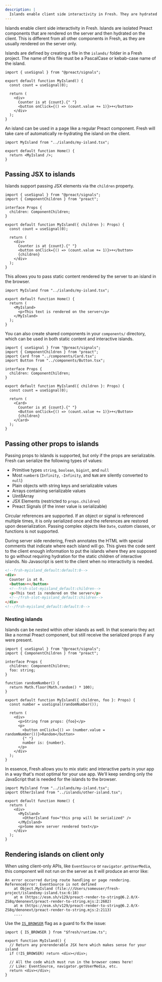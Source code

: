 ```yaml
---
description: |
  Islands enable client side interactivity in Fresh. They are hydrated on the client in addition to being rendered on the server.
---
```


Islands enable client side interactivity in Fresh. Islands are isolated Preact
components that are rendered on the server and then hydrated on the client. This
is different from all other components in Fresh, as they are usually rendered on
the server only.

Islands are defined by creating a file in the `islands/` folder in a Fresh
project. The name of this file must be a PascalCase or kebab-case name of the
island.

```tsx islands/my-island.tsx
import { useSignal } from "@preact/signals";

export default function MyIsland() {
  const count = useSignal(0);

  return (
    <div>
      Counter is at {count}.{" "}
      <button onClick={() => (count.value += 1)}>+</button>
    </div>
  );
}
```

An island can be used in a page like a regular Preact component. Fresh will take
care of automatically re-hydrating the island on the client.

```tsx route/index.tsx
import MyIsland from "../islands/my-island.tsx";

export default function Home() {
  return <MyIsland />;
}
```

## Passing JSX to islands

Islands support passing JSX elements via the `children` property.

```tsx islands/my-island.tsx
import { useSignal } from "@preact/signals";
import { ComponentChildren } from "preact";

interface Props {
  children: ComponentChildren;
}

export default function MyIsland({ children }: Props) {
  const count = useSignal(0);

  return (
    <div>
      Counter is at {count}.{" "}
      <button onClick={() => (count.value += 1)}>+</button>
      {children}
    </div>
  );
}
```

This allows you to pass static content rendered by the server to an island in
the browser.

```tsx routes/index.tsx
import MyIsland from "../islands/my-island.tsx";

export default function Home() {
  return (
    <MyIsland>
      <p>This text is rendered on the server</p>
    </MyIsland>
  );
}
```

You can also create shared components in your `components/` directory, which can
be used in both static content and interactive islands.

```tsx islands/my-island.tsx
import { useSignal } from "@preact/signals";
import { ComponentChildren } from "preact";
import Card from "../components/Card.tsx";
import Button from "../components/Button.tsx";

interface Props {
  children: ComponentChildren;
}

export default function MyIsland({ children }: Props) {
  const count = useSignal(0);

  return (
    <Card>
      Counter is at {count}.{" "}
      <Button onClick={() => (count.value += 1)}>+</Button>
      {children}
    </Card>
  );
}
```

## Passing other props to islands

Passing props to islands is supported, but only if the props are serializable.
Fresh can serialize the following types of values:

- Primitive types `string`, `boolean`, `bigint`, and `null`
- Most `number`s (`Infinity`, `-Infinity`, and `NaN` are silently converted to
  `null`)
- Plain objects with string keys and serializable values
- Arrays containing serializable values
- Uint8Array
- JSX Elements (restricted to `props.children`)
- Preact Signals (if the inner value is serializable)

Circular references are supported. If an object or signal is referenced multiple
times, it is only serialized once and the references are restored upon
deserialization. Passing complex objects like `Date`, custom classes, or
functions is not supported.

During server side rendering, Fresh annotates the HTML with special comments
that indicate where each island will go. This gives the code sent to the client
enough information to put the islands where they are supposed to go without
requiring hydration for the static children of interactive islands. No
Javascript is sent to the client when no interactivity is needed.

```html
<!--frsh-myisland_default:default:0-->
<div>
  Counter is at 0.
  <button>+</button>
  <!--frsh-slot-myisland_default:children-->
  <p>This text is rendered on the server</p>
  <!--/frsh-slot-myisland_default:children-->
</div>
<!--/frsh-myisland_default:default:0-->
```

### Nesting islands

Islands can be nested within other islands as well. In that scenario they act
like a normal Preact component, but still receive the serialized props if any
were present.

```tsx islands/other-island.tsx
import { useSignal } from "@preact/signals";
import { ComponentChildren } from "preact";

interface Props {
  children: ComponentChildren;
  foo: string;
}

function randomNumber() {
  return Math.floor(Math.random() * 100);
}

export default function MyIsland({ children, foo }: Props) {
  const number = useSignal(randomNumber());

  return (
    <div>
      <p>String from props: {foo}</p>
      <p>
        <button onClick={() => (number.value = randomNumber())}>Random</button>
        {" "}
        number is: {number}.
      </p>
    </div>
  );
}
```

In essence, Fresh allows you to mix static and interactive parts in your app in
a way that's most optimal for your use app. We'll keep sending only the
JavaScript that is needed for the islands to the browser.

```tsx route/index.tsx
import MyIsland from "../islands/my-island.tsx";
import OtherIsland from "../islands/other-island.tsx";

export default function Home() {
  return (
    <div>
      <MyIsland>
        <OtherIsland foo="this prop will be serialized" />
      </MyIsland>
      <p>Some more server rendered text</p>
    </div>
  );
}
```

## Rendering islands on client only

When using client-only APIs, like `EventSource` or `navigator.getUserMedia`,
this component will not run on the server as it will produce an error like:

```
An error occurred during route handling or page rendering. ReferenceError: EventSource is not defined
    at Object.MyIsland (file:///Users/someuser/fresh-project/islandsmy-island.tsx:6:18)
    at m (https://esm.sh/v129/preact-render-to-string@6.2.0/X-ZS8q/denonext/preact-render-to-string.mjs:2:2602)
    at m (https://esm.sh/v129/preact-render-to-string@6.2.0/X-ZS8q/denonext/preact-render-to-string.mjs:2:2113)
    ....
```

Use the [`IS_BROWSER`](https://deno.land/x/fresh/runtime.ts?doc=&s=IS_BROWSER)
flag as a guard to fix the issue:

```tsx islands/my-island.tsx
import { IS_BROWSER } from "$fresh/runtime.ts";

export function MyIsland() {
  // Return any prerenderable JSX here which makes sense for your island
  if (!IS_BROWSER) return <div></div>;

  // All the code which must run in the browser comes here!
  // Like: EventSource, navigator.getUserMedia, etc.
  return <div></div>;
}
```
